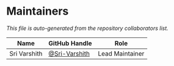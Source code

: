 # Maintainers

_This file is auto-generated from the repository collaborators list._

| Name          | GitHub Handle    | Role             |
|---------------|------------------|------------------|
| Sri Varshith     | [@Sri-Varshith](https://github.com/Sri-Varshith) | Lead Maintainer |
